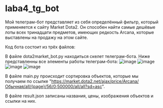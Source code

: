 # laba4_tg_bot
Мой телеграм-бот представляет из себя определённый фильтр, который применяется к сайту Market Dota2. Он способен найти самые дешёвые лоты всех тринадцати предметов, имеющих редкость Arcana, которые выставлены на продажу на этом сайте. 

Код бота состоит из трёх файлов:

В файле dota2market_bot.py находиться скелет телеграм-бота. Ниже представленны все элементы работы телеграм-бота:
![image](https://github.com/VLADOSDUDOS/laba4_tg_bot/assets/146865995/97475532-aaa8-43d8-af87-1ad7fcdcc5c7)
![image](https://github.com/VLADOSDUDOS/laba4_tg_bot/assets/146865995/3d4bdd12-f244-4b6b-bb33-c61519d1c3c1)
![image](https://github.com/VLADOSDUDOS/laba4_tg_bot/assets/146865995/7a877219-bf77-43fa-bbc3-0a916fa78224)
![image](https://github.com/VLADOSDUDOS/laba4_tg_bot/assets/146865995/1dbfd6bc-4395-4202-a949-7482b6bb7969)

В файле main.py происходит сортировка объектов, которые мы получаем по ссылке "https://market.dota2.net/ajax/price/Arcana/Обычная/all/{page}/56/0;500000/all/all?sd=asc".


В файле result.json записаны названия, цены, изображения объектов и ссылки на них.


